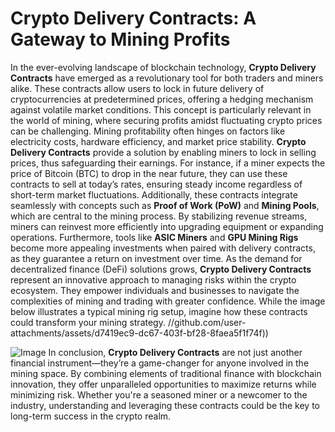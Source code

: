 # Crypto Delivery Contracts: A Gateway to Mining Profits
In the ever-evolving landscape of blockchain technology, **Crypto Delivery Contracts** have emerged as a revolutionary tool for both traders and miners alike. These contracts allow users to lock in future delivery of cryptocurrencies at predetermined prices, offering a hedging mechanism against volatile market conditions. This concept is particularly relevant in the world of mining, where securing profits amidst fluctuating crypto prices can be challenging. 
Mining profitability often hinges on factors like electricity costs, hardware efficiency, and market price stability. **Crypto Delivery Contracts** provide a solution by enabling miners to lock in selling prices, thus safeguarding their earnings. For instance, if a miner expects the price of Bitcoin (BTC) to drop in the near future, they can use these contracts to sell at today’s rates, ensuring steady income regardless of short-term market fluctuations.
Additionally, these contracts integrate seamlessly with concepts such as **Proof of Work (PoW)** and **Mining Pools**, which are central to the mining process. By stabilizing revenue streams, miners can reinvest more efficiently into upgrading equipment or expanding operations. Furthermore, tools like **ASIC Miners** and **GPU Mining Rigs** become more appealing investments when paired with delivery contracts, as they guarantee a return on investment over time.
As the demand for decentralized finance (DeFi) solutions grows, **Crypto Delivery Contracts** represent an innovative approach to managing risks within the crypto ecosystem. They empower individuals and businesses to navigate the complexities of mining and trading with greater confidence. While the image below illustrates a typical mining rig setup, imagine how these contracts could transform your mining strategy. 
 //github.com/user-attachments/assets/d7419ec9-dc67-403f-bf28-8faea5f1f74f))

![Image](https://github.com/user-attachments/assets/4a25d116-2220-4385-b08e-f287af8fcbc4)
In conclusion, **Crypto Delivery Contracts** are not just another financial instrument—they’re a game-changer for anyone involved in the mining space. By combining elements of traditional finance with blockchain innovation, they offer unparalleled opportunities to maximize returns while minimizing risk. Whether you're a seasoned miner or a newcomer to the industry, understanding and leveraging these contracts could be the key to long-term success in the crypto realm.
